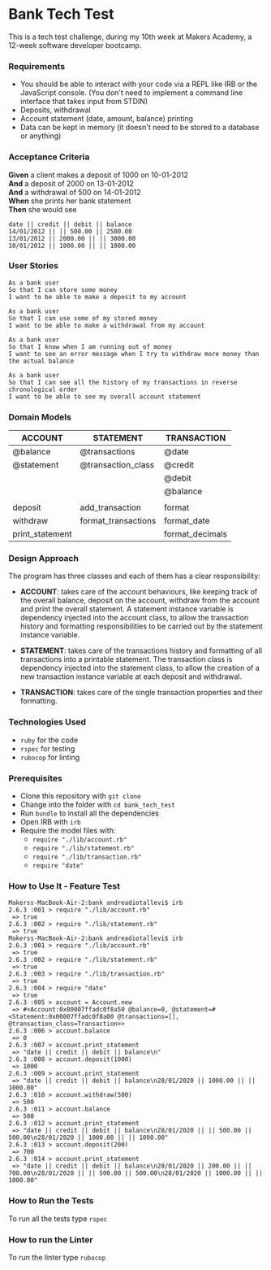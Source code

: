 # Bank Tech Test

This is a tech test challenge, during my 10th week at Makers Academy, a 12-week software developer bootcamp.

### Requirements

* You should be able to interact with your code via a REPL like IRB or the JavaScript console.  (You don't need to implement a command line interface that takes input from STDIN)
* Deposits, withdrawal
* Account statement (date, amount, balance) printing
* Data can be kept in memory (it doesn't need to be stored to a database or anything)

### Acceptance Criteria

**Given** a client makes a deposit of 1000 on 10-01-2012  
**And** a deposit of 2000 on 13-01-2012  
**And** a withdrawal of 500 on 14-01-2012  
**When** she prints her bank statement  
**Then** she would see

```
date || credit || debit || balance
14/01/2012 || || 500.00 || 2500.00
13/01/2012 || 2000.00 || || 3000.00
10/01/2012 || 1000.00 || || 1000.00
```
                  
### User Stories

```
As a bank user
So that I can store some money
I want to be able to make a deposit to my account
```

```
As a bank user
So that I can use some of my stored money
I want to be able to make a withdrawal from my account
```

```
As a bank user
So that I know when I am running out of money
I want to see an error message when I try to withdraw more money than the actual balance
```

```
As a bank user
So that I can see all the history of my transactions in reverse chronological order
I want to be able to see my overall account statement
```

### Domain Models

| ACCOUNT         | STATEMENT           | TRANSACTION
| --------------- | ------------------- | ---------------
| @balance        | @transactions       | @date
| @statement      | @transaction_class  | @credit
|                 |                     | @debit
|                 |                     | @balance
|                 |                     |
| deposit         | add_transaction     | format
| withdraw        | format_transactions | format_date
| print_statement |                     | format_decimals

### Design Approach

The program has three classes and each of them has a clear responsibility:

- **ACCOUNT**: takes care of the account behaviours, like keeping track of the overall balance, deposit on the account, withdraw from the account and print the overall statement. A statement instance variable is dependency injected into the account class, to allow the transaction history and formatting responsibilities to be carried out by the statement instance variable.

- **STATEMENT**: takes care of the transactions history and formatting of all transactions into a printable statement. The transaction class is dependency injected into the statement class, to allow the creation of a new transaction instance variable at each deposit and withdrawal.

- **TRANSACTION**: takes care of the single transaction properties and their formatting.

### Technologies Used

* ```ruby``` for the code
* ```rspec``` for testing
* ```rubocop``` for linting

### Prerequisites

* Clone this repository with ```git clone```
* Change into the folder with ```cd bank_tech_test```
* Run ```bundle``` to install all the dependencies
* Open IRB with ```irb```
* Require the model files with:
  - ```require "./lib/account.rb"```
  - ```require "./lib/statement.rb"```
  - ```require "./lib/transaction.rb"```
  - ```require "date"```

### How to Use It - Feature Test

```
Makerss-MacBook-Air-2:bank andreadiotallevi$ irb
2.6.3 :001 > require "./lib/account.rb"
 => true 
2.6.3 :002 > require "./lib/statement.rb"
 => true 
Makerss-MacBook-Air-2:bank andreadiotallevi$ irb
2.6.3 :001 > require "./lib/account.rb"
 => true 
2.6.3 :002 > require "./lib/statement.rb"
 => true 
2.6.3 :003 > require "./lib/transaction.rb"
 => true 
2.6.3 :004 > require "date"
 => true 
2.6.3 :005 > account = Account.new
 => #<Account:0x00007ffadc0f8a50 @balance=0, @statement=#<Statement:0x00007ffadc0f8a00 @transactions=[], @transaction_class=Transaction>> 
2.6.3 :006 > account.balance
 => 0 
2.6.3 :007 > account.print_statement
 => "date || credit || debit || balance\n" 
2.6.3 :008 > account.deposit(1000)
 => 1000 
2.6.3 :009 > account.print_statement
 => "date || credit || debit || balance\n28/01/2020 || 1000.00 || || 1000.00" 
2.6.3 :010 > account.withdraw(500)
 => 500 
2.6.3 :011 > account.balance
 => 500 
2.6.3 :012 > account.print_statement
 => "date || credit || debit || balance\n28/01/2020 || || 500.00 || 500.00\n28/01/2020 || 1000.00 || || 1000.00" 
2.6.3 :013 > account.deposit(200)
 => 700 
2.6.3 :014 > account.print_statement
 => "date || credit || debit || balance\n28/01/2020 || 200.00 || || 700.00\n28/01/2020 || || 500.00 || 500.00\n28/01/2020 || 1000.00 || || 1000.00" 
 ```

### How to Run the Tests

To run all the tests type ```rspec```

### How to run the Linter

To run the linter type ```rubocop```
